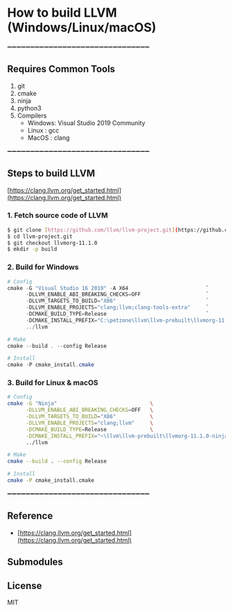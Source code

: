 # How to build LLVM (Windows/Linux/macOS)

➖➖➖➖➖➖➖➖➖➖➖➖➖➖➖➖➖➖➖➖➖➖➖➖➖➖➖➖➖➖➖

## Requires Common Tools

1. git
2. cmake
3. ninja
4. python3
5. Compilers
    - Windows: Visual Studio 2019 Community
    - Linux : gcc
    - MacOS : clang

➖➖➖➖➖➖➖➖➖➖➖➖➖➖➖➖➖➖➖➖➖➖➖➖➖➖➖➖➖➖➖

## Steps to build LLVM

[https://clang.llvm.org/get_started.html](https://clang.llvm.org/get_started.html)

### 1. **Fetch source code of LLVM**
``` sh
$ git clone [https://github.com/llvm/llvm-project.git](https://github.com/llvm/llvm-project.git) llvm-project.git
$ cd llvm-project.git
$ git checkout llvmorg-11.1.0
$ mkdir -p build
```

### 2. Build for Windows

``` powershell
# Config
cmake -G "Visual Studio 16 2019" -A X64                         `
      -DLLVM_ENABLE_ABI_BREAKING_CHECKS=OFF                     `
      -DLLVM_TARGETS_TO_BUILD="X86"                             `
      -DLLVM_ENABLE_PROJECTS="clang;llvm;clang-tools-extra"     `
      -DCMAKE_BUILD_TYPE=Release                                `
      -DCMAKE_INSTALL_PREFIX="C:\petzone\llvm\llvm-prebuilt\llvmorg-11.1.0-msbuild-vs2019-x64-rel"    `
      ../llvm

# Make
cmake --build . --config Release

# Install
cmake -P cmake_install.cmake
```

### 3. Build for Linux & macOS
``` sh
# Config
cmake -G "Ninja"                              \
      -DLLVM_ENABLE_ABI_BREAKING_CHECKS=OFF   \
      -DLLVM_TARGETS_TO_BUILD="X86"           \
      -DLLVM_ENABLE_PROJECTS="clang;llvm"     \
      -DCMAKE_BUILD_TYPE=Release              \
      -DCMAKE_INSTALL_PREFIX="~\llvm\llvm-prebuilt\llvmorg-11.1.0-ninja-gcc-x64-rel"    \
      ../llvm

# Make
cmake --build . --config Release

# Install
cmake -P cmake_install.cmake
```

➖➖➖➖➖➖➖➖➖➖➖➖➖➖➖➖➖➖➖➖➖➖➖➖➖➖➖➖➖➖➖

## Reference

- [https://clang.llvm.org/get_started.html](https://clang.llvm.org/get_started.html)

## Submodules

## License

MIT
